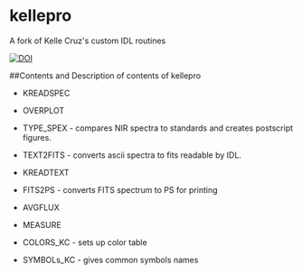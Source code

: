 kellepro
========

A fork of Kelle Cruz's custom IDL routines

[![DOI](https://zenodo.org/badge/818/kelle/kellepro.svg)](http://dx.doi.org/10.5281/zenodo.13132)



##Contents and Description of contents of kellepro

+ KREADSPEC
+ OVERPLOT
+ TYPE_SPEX - compares NIR spectra to standards and creates postscript figures.


+ TEXT2FITS - converts ascii spectra to fits readable by IDL.
+ KREADTEXT
+ FITS2PS - converts FITS spectrum to PS for printing

+ AVGFLUX

+ MEASURE

+ COLORS_KC - sets up color table
+ SYMBOLs_KC - gives common symbols names
